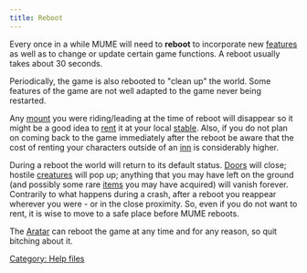 ```yaml
---
title: Reboot
---
```


Every once in a while MUME will need to **reboot** to incorporate new
[features](features "wikilink") as well as to change or update certain
game functions. A reboot usually takes about 30 seconds.

Periodically, the game is also rebooted to "clean up" the world. Some
features of the game are not well adapted to the game never being
restarted.

Any [mount](mount "wikilink") you were riding/leading at the time of
reboot will disappear so it might be a good idea to
[rent](rent "wikilink") it at your local [stable](stable "wikilink").
Also, if you do not plan on coming back to the game immediately after
the reboot be aware that the cost of renting your characters outside of
an [inn](inn "wikilink") is considerably higher.

During a reboot the world will return to its default status.
[Doors](Door "wikilink") will close; hostile
[creatures](mobile "wikilink") will pop up; anything that you may have
left on the ground (and possibly some rare [items](item "wikilink") you
may have acquired) will vanish forever. Contrarily to what happens
during a crash, after a reboot you reappear wherever you were - or in
the close proximity. So, even if you do not want to rent, it is wise to
move to a safe place before MUME reboots.

The [Aratar](Ainur#Aratar "wikilink") can reboot the game at any time
and for any reason, so quit bitching about it.

[Category: Help files](Category:_Help_files "wikilink")
